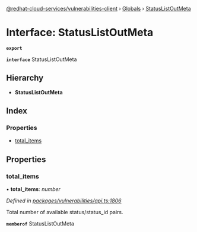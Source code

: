 [@redhat-cloud-services/vulnerabilities-client](../README.md) › [Globals](../globals.md) › [StatusListOutMeta](statuslistoutmeta.md)

# Interface: StatusListOutMeta

**`export`** 

**`interface`** StatusListOutMeta

## Hierarchy

* **StatusListOutMeta**

## Index

### Properties

* [total_items](statuslistoutmeta.md#total_items)

## Properties

###  total_items

• **total_items**: *number*

*Defined in [packages/vulnerabilities/api.ts:1806](https://github.com/RedHatInsights/javascript-clients/blob/master/packages/vulnerabilities/api.ts#L1806)*

Total number of available status/status_id pairs.

**`memberof`** StatusListOutMeta
